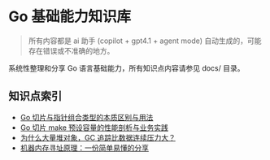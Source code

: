 # Go 基础能力知识库

> 所有内容都是 ai 助手 (copilot + gpt4.1 + agent mode) 自动生成的，可能存在错误或不准确的地方。

系统性整理和分享 Go 语言基础能力，所有知识点内容请参见 docs/ 目录。

## 知识点索引

- [Go 切片与指针组合类型的本质区别与用法](docs/slice-pointer-diff/)
- [Go 切片 make 预设容量的性能剖析与业务实践](docs/make-slice-capacity-benchmark/)
- [为什么大量堆对象，GC 追踪比数据连续压力大？](docs/gc-heap-vs-continuous/)
- [机器内存寻址原理：一份简单易懂的分享](docs/memory-addressing/)
